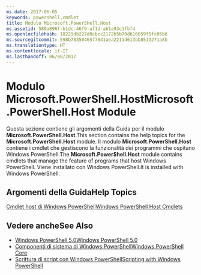 ```yaml
---
ms.date: 2017-06-05
keywords: powershell,cmdlet
title: Modulo Microsoft.PowerShell.Host
ms.assetid: 580a896f-b1dc-46f9-af1d-ab1a93c1fbf4
ms.openlocfilehash: 18229db227d0cbcc2172b5b70d616659f5fc05b6
ms.sourcegitcommit: 598b7835046577841aea2211d613bb8513271a8b
ms.translationtype: HT
ms.contentlocale: it-IT
ms.lasthandoff: 06/08/2017
---
```

# <a name="microsoftpowershellhost-module"></a><span data-ttu-id="80d77-103">Modulo Microsoft.PowerShell.Host</span><span class="sxs-lookup"><span data-stu-id="80d77-103">Microsoft.PowerShell.Host Module</span></span>
<span data-ttu-id="80d77-104">Questa sezione contiene gli argomenti della Guida per il modulo **Microsoft.PowerShell.Host**.</span><span class="sxs-lookup"><span data-stu-id="80d77-104">This section contains the help topics for the **Microsoft.PowerShell.Host** module.</span></span> <span data-ttu-id="80d77-105">Il modulo **Microsoft.PowerShell.Host** contiene i cmdlet che gestiscono la funzionalità dei programmi che ospitano Windows PowerShell.</span><span class="sxs-lookup"><span data-stu-id="80d77-105">The **Microsoft.PowerShell.Host** module contains cmdlets that manage the feature of programs that host Windows PowerShell.</span></span> <span data-ttu-id="80d77-106">Viene installato con Windows PowerShell.</span><span class="sxs-lookup"><span data-stu-id="80d77-106">It is installed with Windows PowerShell.</span></span>

## <a name="help-topics"></a><span data-ttu-id="80d77-107">Argomenti della Guida</span><span class="sxs-lookup"><span data-stu-id="80d77-107">Help Topics</span></span>
[<span data-ttu-id="80d77-108">Cmdlet host di Windows PowerShell</span><span class="sxs-lookup"><span data-stu-id="80d77-108">Windows PowerShell Host Cmdlets</span></span>](http://go.microsoft.com/fwlink/?LinkID=245859)

## <a name="see-also"></a><span data-ttu-id="80d77-109">Vedere anche</span><span class="sxs-lookup"><span data-stu-id="80d77-109">See Also</span></span>
- [<span data-ttu-id="80d77-110">Windows PowerShell 5.0</span><span class="sxs-lookup"><span data-stu-id="80d77-110">Windows PowerShell 5.0</span></span>](Windows-PowerShell-5.0.md)
- [<span data-ttu-id="80d77-111">Componenti di sistema di Windows PowerShell</span><span class="sxs-lookup"><span data-stu-id="80d77-111">Windows PowerShell Core</span></span>](https://technet.microsoft.com/en-us/library/4b75f1e4-f327-48f3-92ab-bf5435094d41)
- [<span data-ttu-id="80d77-112">Scrittura di script con Windows PowerShell</span><span class="sxs-lookup"><span data-stu-id="80d77-112">Scripting with Windows PowerShell</span></span>](../../getting-started/fundamental/Scripting-with-Windows-PowerShell.md)


